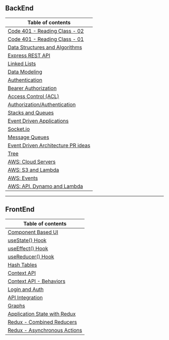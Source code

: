 ## BackEnd

| Table of contents                                                             |
| ----------------------------------------------------------------------------- |
| [Code 401 - Reading Class - 02](./Readings/Class02.md)                        |
| [Code 401 - Reading Class - 01](./Readings/Class01.md)                        |
| [Data Structures and Algorithms](./Readings/DataStructuresandAlgorithms.md)   |
| [Express REST API](./Readings/ExpressRESTAPI.md)                              |
| [Linked Lists](./Readings/linkedLists.md)                                     |
| [Data Modeling](./Readings/DataModeling.md)                                   |
| [Authentication](./Readings/Authentication.md)                                |
| [Bearer Authorization](./Readings/BearerAuthorization.md)                     |
| [Access Control (ACL)](./Readings/AccessControlACL.md)                        |
| [Authorization/Authentication](./Readings/AuthorizationAuthentication.md)     |
| [Stacks and Queues](./Readings/StacksandQueues.md)                            |
| [Event Driven Applications](./Readings/EventDrivenApplications.md)            |
| [Socket.io](./Readings/Socket.io.md)                                          |
| [Message Queues](./Readings/MessageQueues.md)                                 |
| [Event Driven Architecture PR ideas](./Readings/EventDrivenApplicationsPR.md) |
| [Tree](./Readings/Tree.md)                                                    |
| [AWS: Cloud Servers](./Readings/AWSCloudServers.md)                           |
| [AWS: S3 and Lambda](./Readings/AWSS3Lambda.md)                               |
| [AWS: Events](./Readings/AWSEvents.md)                                        |
| [AWS: API, Dynamo and Lambda](./Readings/AWSDynamoLambda.md)                  |

---

## FrontEnd

| Table of contents                                                         |
| ------------------------------------------------------------------------- |
| [Component Based UI](././Readings/ComponentBasedUI.md)                    |
| [useState() Hook](././Readings/useStateHook.md)                           |
| [useEffect() Hook](././Readings/useEffectHook.md)                         |
| [useReducer() Hook](././Readings/AdvancedStatewithReducers.md)            |
| [Hash Tables](././Readings/HashTables.md)                                 |
| [Context API](././Readings/ContextAPI.md)                                 |
| [Context API - Behaviors](././Readings/ContextAPI.md)                     |
| [Login and Auth ](././Readings/LoginandAuth.md)                           |
| [API Integration](././Readings/APIIntegration.md)                         |
| [Graphs](././Readings/GraphsQuiz.md)                                      |
| [Application State with Redux](././Readings/ApplicationStatewithRedux.md) |
| [Redux - Combined Reducers](././Readings/ReduxCombinedReducers.md)        |
| [Redux - Asynchronous Actions](././Readings/ReduxAsynchronousActions.md)  |
